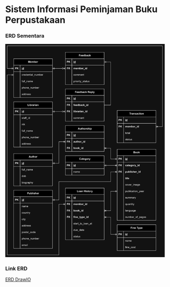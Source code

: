 # Sistem Informasi Peminjaman Buku Perpustakaan

### ERD Sementara
![image](https://raw.githubusercontent.com/dev4ult/go-perpustakaan/main/ERD.png)

### Link ERD
[ERD DrawIO](https://drive.google.com/file/d/1M0CmRtvHxHL8n_F-UI5744gluo1_gdid/view?usp=sharing)
